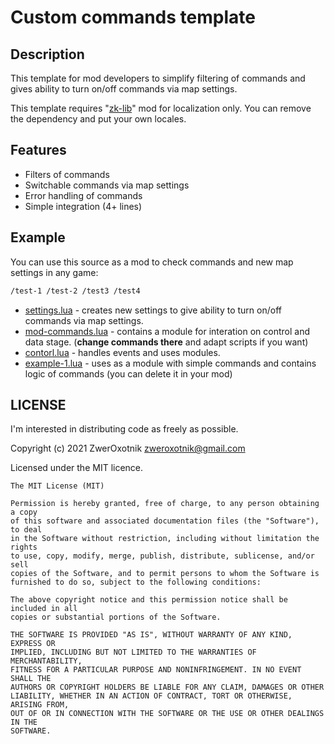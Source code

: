 # Custom commands template

## Description

This template for mod developers to simplify filtering of commands and gives ability to turn on/off commands via map settings.

This template requires "[zk-lib](https://github.com/ZwerOxotnik/zk-lib)" mod for localization only. You can remove the dependency and put your own locales.

## Features

* Filters of commands
* Switchable commands via map settings
* Error handling of commands
* Simple integration (4+ lines)

## Example

You can use this source as a mod to check commands and new map settings in any game:

```txt
/test-1 /test-2 /test3 /test4
```

* [settings.lua](/settings.lua) - creates new settings to give ability to turn on/off commands via map settings.
* [mod-commands.lua](/mod-commands) - contains a module for interation on control and data stage. (**change commands there** and adapt scripts if you want)
* [contorl.lua](/control.lua) - handles events and uses modules.
* [example-1.lua](/example-1.lua) - uses as a module with simple commands and contains logic of commands (you can delete it in your mod)

## LICENSE

I'm interested in distributing code as freely as possible.

Copyright (c) 2021 ZwerOxotnik <zweroxotnik@gmail.com>

Licensed under the MIT licence.

```
The MIT License (MIT)

Permission is hereby granted, free of charge, to any person obtaining a copy
of this software and associated documentation files (the "Software"), to deal
in the Software without restriction, including without limitation the rights
to use, copy, modify, merge, publish, distribute, sublicense, and/or sell
copies of the Software, and to permit persons to whom the Software is
furnished to do so, subject to the following conditions:

The above copyright notice and this permission notice shall be included in all
copies or substantial portions of the Software.

THE SOFTWARE IS PROVIDED "AS IS", WITHOUT WARRANTY OF ANY KIND, EXPRESS OR
IMPLIED, INCLUDING BUT NOT LIMITED TO THE WARRANTIES OF MERCHANTABILITY,
FITNESS FOR A PARTICULAR PURPOSE AND NONINFRINGEMENT. IN NO EVENT SHALL THE
AUTHORS OR COPYRIGHT HOLDERS BE LIABLE FOR ANY CLAIM, DAMAGES OR OTHER
LIABILITY, WHETHER IN AN ACTION OF CONTRACT, TORT OR OTHERWISE, ARISING FROM,
OUT OF OR IN CONNECTION WITH THE SOFTWARE OR THE USE OR OTHER DEALINGS IN THE
SOFTWARE.
```
